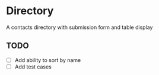 # Directory
A contacts directory with submission form and table display

## TODO
* [ ] Add ability to sort by name
* [ ] Add test cases
